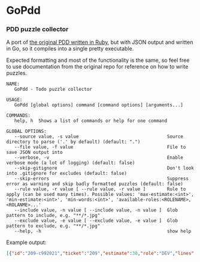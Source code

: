 # GoPdd 

### PDD puzzle collector



A port of [the original PDD written in Ruby](https://github.com/cqfn/pdd/), but with JSON output and written in Go, so it compiles into a single pretty executable.

Expected formatting and most of the functionality is the same, so feel free to use documentation from the original repo for reference on how to write puzzles.

```
NAME:
   GoPdd - Todo puzzle collector

USAGE:
   GoPdd [global options] command [command options] [arguments...]

COMMANDS:
   help, h  Shows a list of commands or help for one command

GLOBAL OPTIONS:
   --source value, -s value                                 Source directory to parse ('.' by default) (default: ".")
   --file value, -f value                                   File to save JSON output into
   --verbose, -v                                            Enable verbose mode (a lot of logging) (default: false)
   --skip-gitignore                                         Don't look into .gitignore for excludes (default: false)
   --skip-errors                                            Suppress error as warning and skip badly formatted puzzles (default: false)
   --rule value, -r value [ --rule value, -r value ]        Rule to apply (can be used many times). Possible values: 'max-estimate:<int>', 'min-estimate:<int>', 'min-words:<int>', 'available-roles:<ROLENAME>,<ROLANME>...'
   --include value, -n value [ --include value, -n value ]  Glob pattern to include, e.g. "**/*.jpg"
   --exclude value, -e value [ --exclude value, -e value ]  Glob pattern to exclude, e.g. "**/*.jpg"
   --help, -h                                               show help

```


Example output:
```json
[{"id":"209-c992021","ticket":"209","estimate":30,"role":"DEV","lines":"3-5","body":"whatever 1234. Please fix soon 1.","file":"/home/user/gopdd/resources/foobar.py","author":"monomonedula","email":"email@xxx.xyz","time":"2023-03-26T23:27:31+03:00"},{"id":"321-b7bbd66","ticket":"321","estimate":60,"role":"DEV","lines":"9-11","body":"very important issue. Please fix soon 2.","file":"/home/user/gopdd/resources/foobar.py","author":"monomonedula","email":"email@xxx.xyz","time":"2023-03-26T23:27:31+03:00"}]
```
